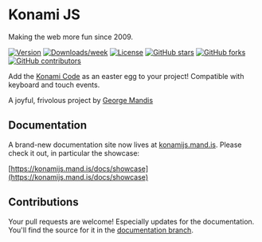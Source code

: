 # Konami JS

Making the web more fun since 2009.

[![Version](https://img.shields.io/npm/v/konami.svg)](https://npmjs.org/package/konami)
[![Downloads/week](https://img.shields.io/npm/dw/konami.svg)](https://npmjs.org/package/konami)
[![License](https://img.shields.io/npm/l/konami.svg)](https://github.com/georgemandis/konami-js/blob/master/package.json)
[![GitHub stars](https://img.shields.io/github/stars/georgemandis/konami-js)](https://github.com/georgemandis/konami-js/stargazers)
[![GitHub forks](https://img.shields.io/github/forks/georgemandis/konami-js?color=blue)](https://github.com/georgemandis/konami-js/network)
[![GitHub contributors](https://img.shields.io/github/contributors/georgemandis/konami-js?color=blue)](https://github.com/georgemandis/konami-js/network)

Add the [Konami Code](https://en.wikipedia.org/wiki/Konami_Code) as an easter egg to your project! Compatible with keyboard and touch events.

A joyful, frivolous project by [George Mandis](https://george.mand.is)

## Documentation

A brand-new documentation site now lives at [konamijs.mand.is](http://konamijs.mand.is/). Please check it out, in particular the showcase:

[https://konamijs.mand.is/docs/showcase](https://konamijs.mand.is/docs/showcase)


## Contributions

Your pull requests are welcome! Especially updates for the documentation. You'll find the source for it in the [documentation branch](https://github.com/georgemandis/konami-js/tree/documentation).

